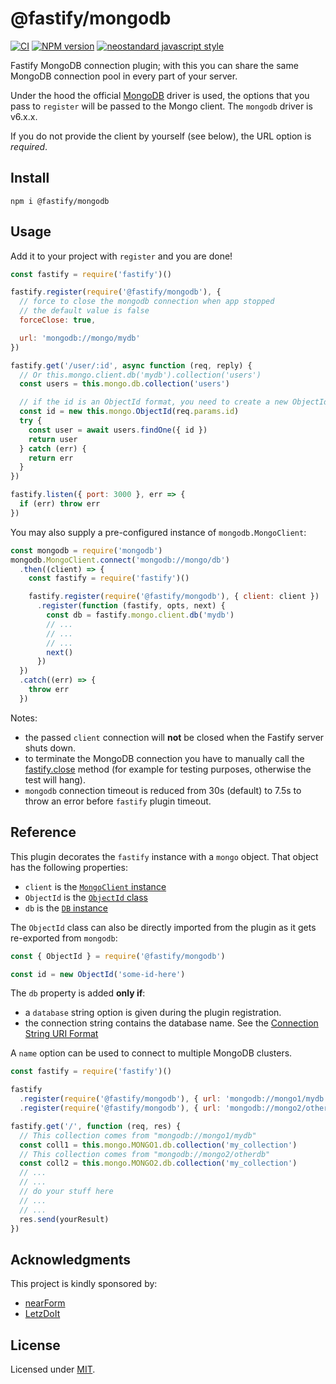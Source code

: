 # @fastify/mongodb

[![CI](https://github.com/fastify/fastify-mongodb/actions/workflows/ci.yml/badge.svg?branch=main)](https://github.com/fastify/fastify-mongodb/actions/workflows/ci.yml)
[![NPM version](https://img.shields.io/npm/v/@fastify/mongodb.svg?style=flat)](https://www.npmjs.com/package/@fastify/mongodb)
[![neostandard javascript style](https://img.shields.io/badge/code_style-neostandard-brightgreen?style=flat)](https://github.com/neostandard/neostandard)

Fastify MongoDB connection plugin; with this you can share the same MongoDB connection pool in every part of your server.

Under the hood the official [MongoDB](https://github.com/mongodb/node-mongodb-native) driver is used,
the options that you pass to `register` will be passed to the Mongo client.
The `mongodb` driver is v6.x.x.

If you do not provide the client by yourself (see below), the URL option is *required*.

## Install

```
npm i @fastify/mongodb
```

## Usage
Add it to your project with `register` and you are done!

```js
const fastify = require('fastify')()

fastify.register(require('@fastify/mongodb'), {
  // force to close the mongodb connection when app stopped
  // the default value is false
  forceClose: true,

  url: 'mongodb://mongo/mydb'
})

fastify.get('/user/:id', async function (req, reply) {
  // Or this.mongo.client.db('mydb').collection('users')
  const users = this.mongo.db.collection('users')

  // if the id is an ObjectId format, you need to create a new ObjectId
  const id = new this.mongo.ObjectId(req.params.id)
  try {
    const user = await users.findOne({ id })
    return user
  } catch (err) {
    return err
  }
})

fastify.listen({ port: 3000 }, err => {
  if (err) throw err
})
```

You may also supply a pre-configured instance of `mongodb.MongoClient`:

```js
const mongodb = require('mongodb')
mongodb.MongoClient.connect('mongodb://mongo/db')
  .then((client) => {
    const fastify = require('fastify')()

    fastify.register(require('@fastify/mongodb'), { client: client })
      .register(function (fastify, opts, next) {
        const db = fastify.mongo.client.db('mydb')
        // ...
        // ...
        // ...
        next()
      })
  })
  .catch((err) => {
    throw err
  })
```

Notes:
* the passed `client` connection will **not** be closed when the Fastify server
shuts down.
* to terminate the MongoDB connection you have to manually call the [fastify.close](https://fastify.dev/docs/latest/Reference/Server/#close) method (for example for testing purposes, otherwise the test will hang).
* `mongodb` connection timeout is reduced from 30s (default) to 7.5s to throw an error before `fastify` plugin timeout.

## Reference

This plugin decorates the `fastify` instance with a `mongo` object. That object has the
following properties:

- `client` is the [`MongoClient` instance](http://mongodb.github.io/node-mongodb-native/3.3/api/MongoClient.html)
- `ObjectId` is the [`ObjectId` class](http://mongodb.github.io/node-mongodb-native/3.3/api/ObjectID.html)
- `db` is the [`DB` instance](http://mongodb.github.io/node-mongodb-native/3.3/api/Db.html)

The `ObjectId` class can also be directly imported from the plugin as it gets re-exported from `mongodb`:

```js
const { ObjectId } = require('@fastify/mongodb')

const id = new ObjectId('some-id-here')
```

The `db` property is added **only if**:
- a `database` string option is given during the plugin registration.
- the connection string contains the database name. See the [Connection String URI Format](https://docs.mongodb.com/manual/reference/connection-string/#connection-string-uri-format)

A `name` option can be used to connect to multiple MongoDB clusters.

```js
const fastify = require('fastify')()

fastify
  .register(require('@fastify/mongodb'), { url: 'mongodb://mongo1/mydb', name: 'MONGO1' })
  .register(require('@fastify/mongodb'), { url: 'mongodb://mongo2/otherdb', name: 'MONGO2' })

fastify.get('/', function (req, res) {
  // This collection comes from "mongodb://mongo1/mydb"
  const coll1 = this.mongo.MONGO1.db.collection('my_collection')
  // This collection comes from "mongodb://mongo2/otherdb"
  const coll2 = this.mongo.MONGO2.db.collection('my_collection')
  // ...
  // ...
  // do your stuff here
  // ...
  // ...
  res.send(yourResult)
})
```

## Acknowledgments

This project is kindly sponsored by:
- [nearForm](https://nearform.com)
- [LetzDoIt](https://www.letzdoitapp.com/)

## License

Licensed under [MIT](./LICENSE).
